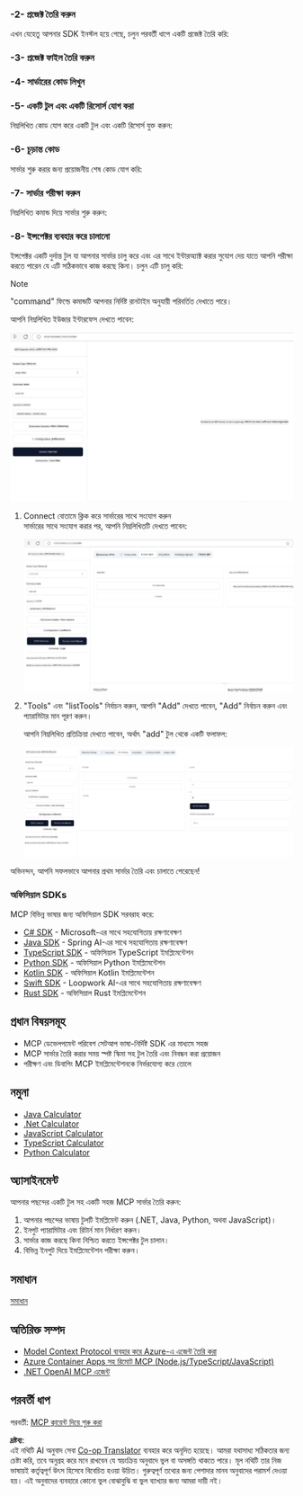 <!--
CO_OP_TRANSLATOR_METADATA:
{
  "original_hash": "d90651bcd1df019768921d531653638a",
  "translation_date": "2025-06-12T23:16:40+00:00",
  "source_file": "03-GettingStarted/01-first-server/README.md",
  "language_code": "bn"
}
-->
### -2- প্রজেক্ট তৈরি করুন

এখন যেহেতু আপনার SDK ইনস্টল হয়ে গেছে, চলুন পরবর্তী ধাপে একটি প্রজেক্ট তৈরি করি:

### -3- প্রজেক্ট ফাইল তৈরি করুন

### -4- সার্ভারের কোড লিখুন

### -5- একটি টুল এবং একটি রিসোর্স যোগ করা

নিম্নলিখিত কোড যোগ করে একটি টুল এবং একটি রিসোর্স যুক্ত করুন:

### -6- চূড়ান্ত কোড

সার্ভার শুরু করার জন্য প্রয়োজনীয় শেষ কোড যোগ করি:

### -7- সার্ভার পরীক্ষা করুন

নিম্নলিখিত কমান্ড দিয়ে সার্ভার শুরু করুন:

### -8- ইন্সপেক্টর ব্যবহার করে চালানো

ইন্সপেক্টর একটি দুর্দান্ত টুল যা আপনার সার্ভার চালু করে এবং এর সাথে ইন্টারঅ্যাক্ট করার সুযোগ দেয় যাতে আপনি পরীক্ষা করতে পারেন যে এটি সঠিকভাবে কাজ করছে কিনা। চলুন এটি চালু করি:

> [!NOTE]
> "command" ফিল্ডে কমান্ডটি আপনার নির্দিষ্ট রানটাইম অনুযায়ী পরিবর্তিত দেখাতে পারে।

আপনি নিম্নলিখিত ইউজার ইন্টারফেস দেখতে পাবেন:

![Connect](../../../../translated_images/connect.141db0b2bd05f096fb1dd91273771fd8b2469d6507656c3b0c9df4b3c5473929.bn.png)

1. Connect বোতামে ক্লিক করে সার্ভারের সাথে সংযোগ করুন  
   সার্ভারের সাথে সংযোগ করার পর, আপনি নিম্নলিখিতটি দেখতে পাবেন:

   ![Connected](../../../../translated_images/connected.73d1e042c24075d386cacdd4ee7cd748c16364c277d814e646ff2f7b5eefde85.bn.png)

2. "Tools" এবং "listTools" নির্বাচন করুন, আপনি "Add" দেখতে পাবেন, "Add" নির্বাচন করুন এবং প্যারামিটার মান পূরণ করুন।

   আপনি নিম্নলিখিত প্রতিক্রিয়া দেখতে পাবেন, অর্থাৎ "add" টুল থেকে একটি ফলাফল:

   ![Result of running add](../../../../translated_images/ran-tool.a5a6ee878c1369ec1e379b81053395252a441799dbf23416c36ddf288faf8249.bn.png)

অভিনন্দন, আপনি সফলভাবে আপনার প্রথম সার্ভার তৈরি এবং চালাতে পেরেছেন!

### অফিসিয়াল SDKs

MCP বিভিন্ন ভাষার জন্য অফিসিয়াল SDK সরবরাহ করে:  
- [C# SDK](https://github.com/modelcontextprotocol/csharp-sdk) - Microsoft-এর সাথে সহযোগিতায় রক্ষণাবেক্ষণ  
- [Java SDK](https://github.com/modelcontextprotocol/java-sdk) - Spring AI-এর সাথে সহযোগিতায় রক্ষণাবেক্ষণ  
- [TypeScript SDK](https://github.com/modelcontextprotocol/typescript-sdk) - অফিসিয়াল TypeScript ইমপ্লিমেন্টেশন  
- [Python SDK](https://github.com/modelcontextprotocol/python-sdk) - অফিসিয়াল Python ইমপ্লিমেন্টেশন  
- [Kotlin SDK](https://github.com/modelcontextprotocol/kotlin-sdk) - অফিসিয়াল Kotlin ইমপ্লিমেন্টেশন  
- [Swift SDK](https://github.com/modelcontextprotocol/swift-sdk) - Loopwork AI-এর সাথে সহযোগিতায় রক্ষণাবেক্ষণ  
- [Rust SDK](https://github.com/modelcontextprotocol/rust-sdk) - অফিসিয়াল Rust ইমপ্লিমেন্টেশন  

## প্রধান বিষয়সমূহ

- MCP ডেভেলপমেন্ট পরিবেশ সেটআপ ভাষা-নির্দিষ্ট SDK এর মাধ্যমে সহজ  
- MCP সার্ভার তৈরি করার সময় স্পষ্ট স্কিমা সহ টুল তৈরি এবং নিবন্ধন করা প্রয়োজন  
- পরীক্ষণ এবং ডিবাগিং MCP ইমপ্লিমেন্টেশনকে নির্ভরযোগ্য করে তোলে  

## নমুনা

- [Java Calculator](../samples/java/calculator/README.md)  
- [.Net Calculator](../../../../03-GettingStarted/samples/csharp)  
- [JavaScript Calculator](../samples/javascript/README.md)  
- [TypeScript Calculator](../samples/typescript/README.md)  
- [Python Calculator](../../../../03-GettingStarted/samples/python)  

## অ্যাসাইনমেন্ট

আপনার পছন্দের একটি টুল সহ একটি সহজ MCP সার্ভার তৈরি করুন:  
1. আপনার পছন্দের ভাষায় টুলটি ইমপ্লিমেন্ট করুন (.NET, Java, Python, অথবা JavaScript)।  
2. ইনপুট প্যারামিটার এবং রিটার্ন মান নির্ধারণ করুন।  
3. সার্ভার কাজ করছে কিনা নিশ্চিত করতে ইন্সপেক্টর টুল চালান।  
4. বিভিন্ন ইনপুট দিয়ে ইমপ্লিমেন্টেশন পরীক্ষা করুন।  

## সমাধান

[সমাধান](./solution/README.md)  

## অতিরিক্ত সম্পদ

- [Model Context Protocol ব্যবহার করে Azure-এ এজেন্ট তৈরি করা](https://learn.microsoft.com/azure/developer/ai/intro-agents-mcp)  
- [Azure Container Apps সহ রিমোট MCP (Node.js/TypeScript/JavaScript)](https://learn.microsoft.com/samples/azure-samples/mcp-container-ts/mcp-container-ts/)  
- [.NET OpenAI MCP এজেন্ট](https://learn.microsoft.com/samples/azure-samples/openai-mcp-agent-dotnet/openai-mcp-agent-dotnet/)  

## পরবর্তী ধাপ

পরবর্তী: [MCP ক্লায়েন্ট দিয়ে শুরু করা](/03-GettingStarted/02-client/README.md)

**দ্রষ্টব্য**:  
এই নথিটি AI অনুবাদ সেবা [Co-op Translator](https://github.com/Azure/co-op-translator) ব্যবহার করে অনূদিত হয়েছে। আমরা যথাসাধ্য সঠিকতার জন্য চেষ্টা করি, তবে অনুগ্রহ করে মনে রাখবেন যে স্বয়ংক্রিয় অনুবাদে ভুল বা অসঙ্গতি থাকতে পারে। মূল নথিটি তার নিজ ভাষায়ই কর্তৃত্বপূর্ণ উৎস হিসেবে বিবেচিত হওয়া উচিত। গুরুত্বপূর্ণ তথ্যের জন্য পেশাদার মানব অনুবাদের পরামর্শ দেওয়া হয়। এই অনুবাদের ব্যবহারে কোনো ভুল বোঝাবুঝি বা ভুল ব্যাখ্যার জন্য আমরা দায়ী নই।